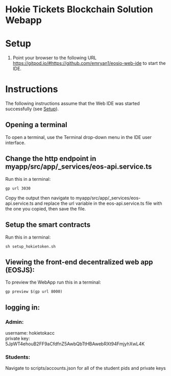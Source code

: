 # Hokie Tickets Blockchain Solution Webapp
# Setup
1. Point your browser to the following URL https://gitpod.io/#https://github.com/emryan1/eosio-web-ide to start the IDE. 

# Instructions

The following instructions assume that the Web IDE was started successfully (see [Setup](#setup)).

## Opening a terminal

To open a terminal, use the Terminal drop-down menu in the IDE user interface.

## Change the http endpoint in myapp/src/app/\_services/eos-api.service.ts
Run this in a terminal:
```
gp url 3030
```
Copy the output then navigate to myapp/src/app/\_services/eos-api.service.ts and replace the url variable in the eos-api.service.ts file with the one you copied, then save the file.

## Setup the smart contracts
Run this in a terminal:

```
sh setup_hokietoken.sh
```


## Viewing the front-end decentralized web app (EOSJS):
To preview the WebApp run this in a terminal:

```
gp preview $(gp url 8000)
```

## logging in:
### Admin:
username: hokietokacc  
private key: 5JpWT4ehouB2FF9aCfdfnZ5AwbQbTtHBAwebRXt94FmjyhXwL4K

### Students:
Navigate to scripts/accounts.json for all of the student pids and private keys

